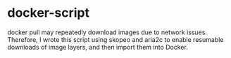 # docker-script
docker pull may repeatedly download images due to network issues. Therefore, I wrote this script using skopeo and aria2c to enable resumable downloads of image layers, and then import them into Docker.
